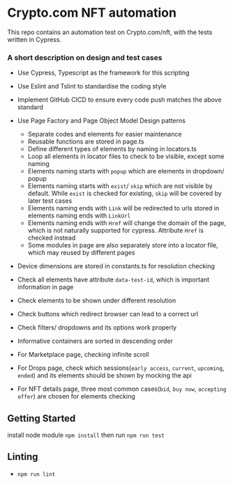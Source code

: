 # Crypto.com NFT automation

This repo contains an automation test on Crypto.com/nft, with the tests written in Cypress.

### A short description on design and test cases

- Use Cypress, Typescript as the framework for this scripting
- Use Eslint and Tslint to standardise the coding style 
- Implement GitHub CICD to ensure every code push matches the above standard
- Use Page Factory and Page Object Model Design patterns
    - Separate codes and elements for easier maintenance 
    - Reusable functions are stored in page.ts
    - Define different types of elements by naming in locators.ts
    - Loop all elements in locator files to check to be visible, except some naming
    - Elements naming starts with `popup` which are elements in dropdown/ popup
    - Elements naming starts with `exist`/ `skip` which are not visible by default. While `exist` is checked for existing, `skip` will be covered by later test cases
    - Elements naming ends with `Link` will be redirected to urls stored in elements naming ends with `LinkUrl`
    - Elements naming ends with `Href` will change the domain of the page, which is not naturally supported for cypress. Attribute `Href` is checked instead
    - Some modules in page are also separately store into a locator file, which may reused by different pages
- Device dimensions are stored in constants.ts for resolution checking

- Check all elements have attribute `data-test-id`, which is important information in page
- Check elements to be shown under different resolution
- Check buttons which redirect browser can lead to a correct url
- Check filters/ dropdowns and its options work properly
- Informative containers are sorted in descending order
- For Marketplace page, checking infinite scroll
- For Drops page, check which sessions(`early access`, `current`, `upcoming`, `ended`) and its elements should be shown by mocking the api
- For NFT details page, three most common cases(`bid`, `buy now`, `accepting offer`) are chosen for elements checking

## Getting Started
install node module `npm install`
then run `npm run test`

## Linting

* `npm run lint`